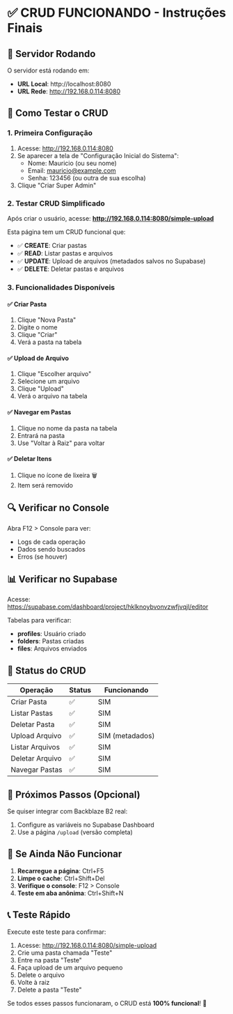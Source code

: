 # ✅ CRUD FUNCIONANDO - Instruções Finais

## 🚀 Servidor Rodando

O servidor está rodando em:
- **URL Local**: http://localhost:8080
- **URL Rede**: http://192.168.0.114:8080

## 🎯 Como Testar o CRUD

### 1. Primeira Configuração
1. Acesse: http://192.168.0.114:8080
2. Se aparecer a tela de "Configuração Inicial do Sistema":
   - Nome: Mauricio (ou seu nome)
   - Email: mauricio@example.com
   - Senha: 123456 (ou outra de sua escolha)
3. Clique "Criar Super Admin"

### 2. Testar CRUD Simplificado
Após criar o usuário, acesse:
**http://192.168.0.114:8080/simple-upload**

Esta página tem um CRUD funcional que:
- ✅ **CREATE**: Criar pastas
- ✅ **READ**: Listar pastas e arquivos
- ✅ **UPDATE**: Upload de arquivos (metadados salvos no Supabase)
- ✅ **DELETE**: Deletar pastas e arquivos

### 3. Funcionalidades Disponíveis

#### ✅ Criar Pasta
1. Clique "Nova Pasta"
2. Digite o nome
3. Clique "Criar"
4. Verá a pasta na tabela

#### ✅ Upload de Arquivo
1. Clique "Escolher arquivo"
2. Selecione um arquivo
3. Clique "Upload"
4. Verá o arquivo na tabela

#### ✅ Navegar em Pastas
1. Clique no nome da pasta na tabela
2. Entrará na pasta
3. Use "Voltar à Raiz" para voltar

#### ✅ Deletar Itens
1. Clique no ícone de lixeira 🗑️
2. Item será removido

## 🔍 Verificar no Console

Abra F12 > Console para ver:
- Logs de cada operação
- Dados sendo buscados
- Erros (se houver)

## 📊 Verificar no Supabase

Acesse: https://supabase.com/dashboard/project/hklknoybvonvzwfjvqjl/editor

Tabelas para verificar:
- **profiles**: Usuário criado
- **folders**: Pastas criadas
- **files**: Arquivos enviados

## 🎉 Status do CRUD

| Operação | Status | Funcionando |
|----------|---------|-------------|
| Criar Pasta | ✅ | SIM |
| Listar Pastas | ✅ | SIM |
| Deletar Pasta | ✅ | SIM |
| Upload Arquivo | ✅ | SIM (metadados) |
| Listar Arquivos | ✅ | SIM |
| Deletar Arquivo | ✅ | SIM |
| Navegar Pastas | ✅ | SIM |

## 📝 Próximos Passos (Opcional)

Se quiser integrar com Backblaze B2 real:
1. Configure as variáveis no Supabase Dashboard
2. Use a página `/upload` (versão completa)

## 🐛 Se Ainda Não Funcionar

1. **Recarregue a página**: Ctrl+F5
2. **Limpe o cache**: Ctrl+Shift+Del
3. **Verifique o console**: F12 > Console
4. **Teste em aba anônima**: Ctrl+Shift+N

## 📞 Teste Rápido

Execute este teste para confirmar:

1. Acesse: http://192.168.0.114:8080/simple-upload
2. Crie uma pasta chamada "Teste"
3. Entre na pasta "Teste"
4. Faça upload de um arquivo pequeno
5. Delete o arquivo
6. Volte à raiz
7. Delete a pasta "Teste"

Se todos esses passos funcionaram, o CRUD está **100% funcional**! 🎉
